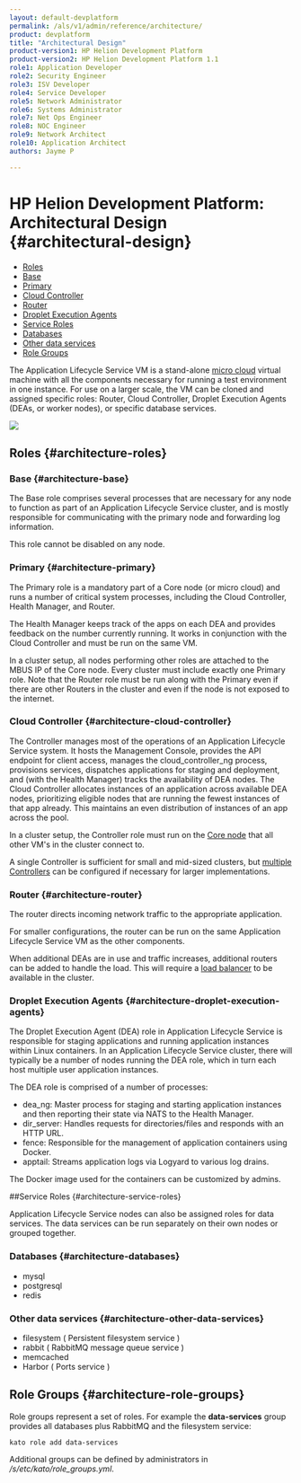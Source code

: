 ```yaml
---
layout: default-devplatform
permalink: /als/v1/admin/reference/architecture/
product: devplatform
title: "Architectural Design"
product-version1: HP Helion Development Platform
product-version2: HP Helion Development Platform 1.1
role1: Application Developer
role2: Security Engineer
role3: ISV Developer 
role4: Service Developer
role5: Network Administrator
role6: Systems Administrator 
role7: Net Ops Engineer 
role8: NOC Engineer 
role9: Network Architect 
role10: Application Architect 
authors: Jayme P

---
```

<!--UNDER REVISION-->

#  HP Helion Development Platform: Architectural Design {#architectural-design}

- [Roles](#architecture-roles)
 -   [Base](#architecture-base)
 -   [Primary](#architecture-primary)
 -   [Cloud Controller](#architecture-cloud-controller)
 -   [Router](#architecture-router)
 -   [Droplet Execution Agents](router)
-   [Service Roles](#architecture-service-roles)
 -   [Databases](#architecture-databases)
 -   [Other data services](#architecture-other-data-services)
-   [Role Groups](#architecture-role-groups)

The Application Lifecycle Service VM is a stand-alone [micro cloud](/als/v1/user/reference/glossary/#term-micro-cloud) virtual machine with all the components necessary for running a test environment in one instance. For use on a larger scale, the VM can be cloned and assigned specific roles: Router, Cloud Controller, Droplet Execution
Agents (DEAs, or worker nodes), or specific database services.

<img src="/content/documentation/devplatform/helion/images/helion-architecture-diagram.png" />

## Roles {#architecture-roles}

### Base {#architecture-base}

The Base role comprises several processes that are necessary for any node to function as part of an Application Lifecycle Service cluster, and is mostly responsible for communicating with the primary node and forwarding log information.

This role cannot be disabled on any node.

### Primary {#architecture-primary}

The Primary role is a mandatory part of a Core node (or micro cloud) and runs a number of critical system processes, including the Cloud Controller, Health Manager, and Router.

The Health Manager keeps track of the apps on each DEA and provides feedback on the number currently running. It works in conjunction with the Cloud Controller and must be run on the same VM.

In a cluster setup, all nodes performing other roles are attached to the MBUS IP of the Core node. Every cluster must include exactly one Primary role. Note that the Router role must be run along with the Primary even if there are other Routers in the cluster and even if the node is not exposed to the internet.  

### Cloud Controller {#architecture-cloud-controller}

The Controller manages most of the operations of an Application Lifecycle Service system. It hosts the Management Console, provides the API endpoint for client access, manages the cloud\_controller\_ng process, provisions services, dispatches applications for staging and deployment, and (with the Health Manager) tracks the availability of DEA nodes. The Cloud Controller allocates instances of an application across available DEA nodes, prioritizing eligible nodes that are running the fewest instances of that app already. This maintains an even distribution of instances of an app across the pool. 

In a cluster setup, the Controller role must run on the [Core node](/als/v1/admin/cluster/#server-cluster-core-node) that all other VM's in the cluster connect to.

A single Controller is sufficient for small and mid-sized clusters, but [multiple Controllers](/als/v1/admin/cluster/#cluster-multi-controllers) can be configured if necessary for larger implementations.

### Router {#architecture-router}

The router directs incoming network traffic to the appropriate
application.

For smaller configurations, the router can be run on the same Application Lifecycle Service VM as the other components.

When additional DEAs are in use and traffic increases, additional
routers can be added to handle the load. This will require a [load
balancer](/als/v1/admin/cluster/#cluster-load-balancer) to be available
in the cluster.

### Droplet Execution Agents {#architecture-droplet-execution-agents}

The Droplet Execution Agent (DEA) role in Application Lifecycle Service is responsible for
staging applications and running application instances within Linux
containers. In an Application Lifecycle Service cluster, there will typically be a number of
nodes running the DEA role, which in turn each host multiple user
application instances.

The DEA role is comprised of a number of processes:

-   dea\_ng: Master process for staging and starting application instances and then reporting their state via NATS to the Health Manager.
-   dir\_server: Handles requests for directories/files and responds with an HTTP URL.
-   fence: Responsible for the management of application containers using Docker.
-   apptail: Streams application logs via Logyard to various log drains.

The Docker image used for the containers can be customized by admins.

##Service Roles {#architecture-service-roles}

Application Lifecycle Service nodes can also be assigned roles for data services. The data services can be run separately on their own nodes or grouped together.

### Databases {#architecture-databases}

-   mysql
-   postgresql
-   redis

### Other data services {#architecture-other-data-services}

-   filesystem ( Persistent filesystem service )
-   rabbit ( RabbitMQ message queue service )
-   memcached
-   Harbor ( Ports service )

## Role Groups {#architecture-role-groups}
Role groups represent a set of roles. For example the **data-services**
group provides all databases plus RabbitMQ and the filesystem service:

    kato role add data-services

Additional groups can be defined by administrators in
*/s/etc/kato/role\_groups.yml*.
